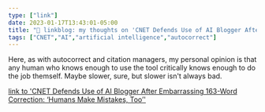 ```yaml
---
type: ["link"]
date: 2023-01-17T13:43:01-05:00
title: "🔗 linkblog: my thoughts on 'CNET Defends Use of AI Blogger After Embarrassing 163-Word Correction: ‘Humans Make Mistakes, Too’'"
tags: ["CNET","AI","artificial intelligence","autocorrect"]
---
```

Here, as with autocorrect and citation managers, my personal opinion is that any human who knows enough to use the tool critically knows enough to do the job themself. Maybe slower, sure, but slower isn't always bad.  
 

[link to 'CNET Defends Use of AI Blogger After Embarrassing 163-Word Correction: ‘Humans Make Mistakes, Too’'](https://www.vice.com/en/article/bvmep3/cnet-defends-use-of-ai-blogger-after-embarrassing-163-word-correction-humans-make-mistakes-too)
